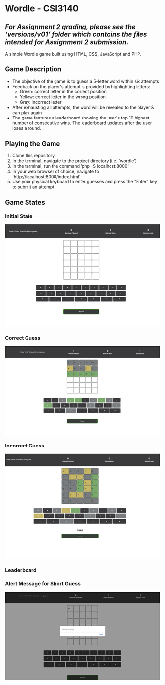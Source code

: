 # Wordle - CSI3140

## _**For Assignment 2 grading, please see the ‘versions/v01’ folder which contains the files intended for Assignment 2 submission.**_

A simple Wordle game built using HTML, CSS, JavaScript and PHP.


## Game Description

- The objective of the game is to guess a 5-letter word within six attempts
- Feedback on the player's attempt is provided by highlighting letters:
	- Green: correct letter in the correct position
	- Yellow: correct letter in the wrong position
	- Gray: incorrect letter
- After exhausting all attempts, the word will be revealed to the player & can play again
- The game features a leaderboard showing the user's top 10 highest number of consecutive wins. The leaderboard updates after the user loses a round.

## Playing the Game 

1. Clone this repository 
2. In the terminal, navigate to the project directory (i.e. 'wordle')
3. In the terminal, run the command 'php -S localhost:8000'
4. In your web browser of choice, navigate to 'http://localhost:8000/index.html'
5. Use your physical keyboard to enter guesses and press the "Enter" key to submit an attempt

## Game States
### Initial State
![InitialState](docs/design_system/emptyGrid.png)
### Correct Guess
![WinningRound](docs/design_system/winningRound.png)
### Incorrect Guess
![LosingRound](docs/design_system/losingRound.png)
### Leaderboard

### Alert Message for Short Guess
![Alert](docs/design_system/alert.png)



